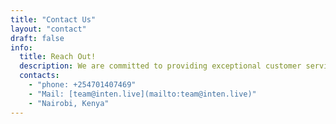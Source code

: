 ```yaml
---
title: "Contact Us"
layout: "contact"
draft: false
info: 
  title: Reach Out!
  description: We are committed to providing exceptional customer service and will do our best to respond to your message within 24 hours. Thank you for choosing to contact us and we look forward to hearing from you soon.
  contacts: 
    - "phone: +254701407469"
    - "Mail: [team@inten.live](mailto:team@inten.live)"
    - "Nairobi, Kenya"
---
```

